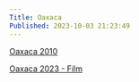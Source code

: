 ```yaml
---
Title: Oaxaca
Published: 2023-10-03 21:23:49
---
```

[Oaxaca 2010](oaxaca-2010)

[Oaxaca 2023 - Film](oax-2023)
